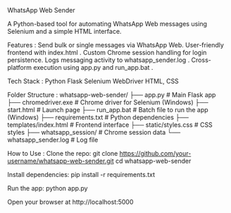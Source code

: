 WhatsApp Web Sender

A Python-based tool for automating WhatsApp Web messages using Selenium and a simple HTML interface.

Features :
Send bulk or single messages via WhatsApp Web.
User-friendly frontend with index.html .
Custom Chrome session handling for login persistence.
Logs messaging activity to whatsapp_sender.log .
Cross-platform execution using app.py and run_app.bat .

Tech Stack :
Python
Flask
Selenium WebDriver
HTML, CSS

Folder Structure :
whatsapp-web-sender/
├── app.py # Main Flask app
├── chromedriver.exe # Chrome driver for Selenium (Windows)
├── start.html # Launch page
├── run_app.bat # Batch file to run the app (Windows)
├── requirements.txt # Python dependencies
├── templates/index.html # Frontend interface
├── static/styles.css # CSS styles
├── whatsapp_session/ # Chrome session data
└── whatsapp_sender.log # Log file


How to Use :
Clone the repo:
   git clone https://github.com/your-username/whatsapp-web-sender.git
   cd whatsapp-web-sender

Install dependencies:
  pip install -r requirements.txt

Run the app:
  python app.py

Open your browser at http://localhost:5000
